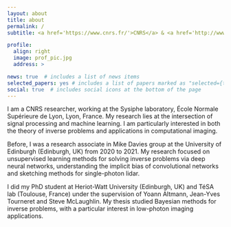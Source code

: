 ```yaml
---
layout: about
title: about
permalink: /
subtitle: <a href='https://www.cnrs.fr/'>CNRS</a> & <a href='http://www.ens-lyon.fr/'>ENS de Lyon</a>

profile:
  align: right
  image: prof_pic.jpg
  address: >

news: true  # includes a list of news items
selected_papers: yes # includes a list of papers marked as "selected={true}"
social: true  # includes social icons at the bottom of the page
---
```


I am a CNRS researcher, working at the Sysiphe laboratory, École Normale Supérieure de Lyon, Lyon, France. My research lies at the intersection of signal processing and machine learning. I am particularly interested in both the theory of inverse problems and applications in computational imaging.

Before, I was a research associate in Mike Davies group at the University of Edinburgh (Edinburgh, UK) from 2020 to 2021. My research focused on unsupervised learning methods for solving inverse problems via deep neural networks, understanding the implicit bias of convolutional networks and sketching methods for single-photon lidar.

I did my PhD student at Heriot-Watt University (Edinburgh, UK) and TéSA lab (Toulouse, France) under the supervision of  Yoann Altmann, Jean-Yves Tourneret and Steve McLaughlin. My thesis studied Bayesian methods for inverse problems, with a particular interest in low-photon imaging applications.

